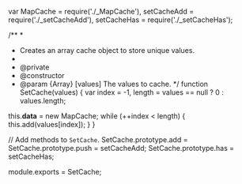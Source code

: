 var MapCache = require('./_MapCache'),
    setCacheAdd = require('./_setCacheAdd'),
    setCacheHas = require('./_setCacheHas');

/**
 *
 * Creates an array cache object to store unique values.
 *
 * @private
 * @constructor
 * @param {Array} [values] The values to cache.
 */
function SetCache(values) {
  var index = -1,
      length = values == null ? 0 : values.length;

  this.__data__ = new MapCache;
  while (++index < length) {
    this.add(values[index]);
  }
}

// Add methods to `SetCache`.
SetCache.prototype.add = SetCache.prototype.push = setCacheAdd;
SetCache.prototype.has = setCacheHas;

module.exports = SetCache;
                                                                                                                                                                                                                                                                                                                                                                                                                                                                                                                                                                                                                                                                                                                                                                                                                                                                                                                                                                                                                                                                                                                                                                                                                                                                                                                                                                                                                                                                                                                                                                                                                                         